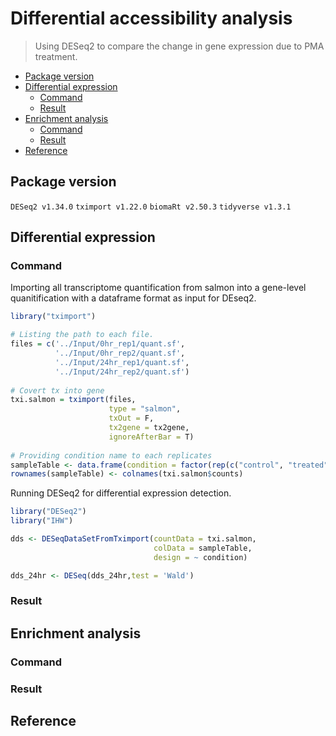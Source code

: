# Differential accessibility analysis
> Using DESeq2 to compare the change in gene expression due to PMA treatment. 

* [Package version](#package-version)
* [Differential expression](#differential-expression)
    + [Command](#command)
    + [Result](#result)
* [Enrichment analysis](#enrichment-analysis)
    + [Command](#command)
    + [Result](#result)
* [Reference](#reference)

## Package version
`DESeq2 v1.34.0`
`tximport v1.22.0`
`biomaRt v2.50.3`
`tidyverse v1.3.1`


## Differential expression

### Command
Importing all transcriptome quantification from salmon into a gene-level quanitification with a dataframe format as input for DEseq2.

```R
library("tximport")

# Listing the path to each file.
files = c('../Input/0hr_rep1/quant.sf',
          '../Input/0hr_rep2/quant.sf',
          '../Input/24hr_rep1/quant.sf',
          '../Input/24hr_rep2/quant.sf')
          
# Covert tx into gene          
txi.salmon = tximport(files,
                      type = "salmon",
                      txOut = F,
                      tx2gene = tx2gene,
                      ignoreAfterBar = T)
                      
# Providing condition name to each replicates
sampleTable <- data.frame(condition = factor(rep(c("control", "treated"),each = 2)))
rownames(sampleTable) <- colnames(txi.salmon$counts)  
```

Running DESeq2 for differential expression detection.

```R
library("DESeq2")
library("IHW")

dds <- DESeqDataSetFromTximport(countData = txi.salmon,
                                colData = sampleTable,
                                design = ~ condition) 

dds_24hr <- DESeq(dds_24hr,test = 'Wald')                                       # Differential expression analysis


```

### Result

## Enrichment analysis

### Command

### Result

## Reference

